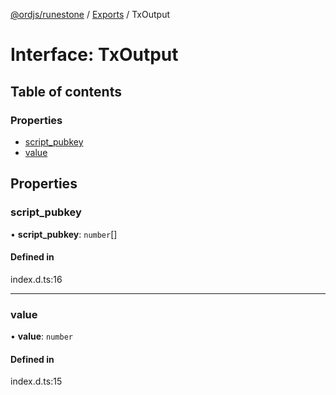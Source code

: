 [@ordjs/runestone](../README.md) / [Exports](../modules.md) / TxOutput

# Interface: TxOutput

## Table of contents

### Properties

- [script\_pubkey](TxOutput.md#script_pubkey)
- [value](TxOutput.md#value)

## Properties

### script\_pubkey

• **script\_pubkey**: `number`[]

#### Defined in

index.d.ts:16

___

### value

• **value**: `number`

#### Defined in

index.d.ts:15
